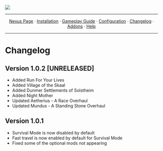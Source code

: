 <a href="https://youtu.be/ExK6EUGDjaA"><img src="https://i.imgur.com/GPhY3Jj.png" target="_blank"></a>

---

<p align="center">
  <a href="https://www.nexusmods.com/skyrimspecialedition/mods/83334/">Nexus Page</a> ·
  <a href="README.md">Installation</a> ·
  <a href="GAMEPLAY.md">Gameplay Guide</a> ·
  <a href="CONFIGURATION.md">Configuration</a> ·
  <a href="CHANGELOG.md">Changelog</a> ·
  <a href="ADDONS.md">Addons</a> ·
  <a href="HELP.md">Help</a>
</p>

---

# Changelog

## Version 1.0.2 [UNRELEASED]
  - Added Run For Your Lives
  - Added Village of the Skaal
  - Added Dunmer Settlements of Solstheim
  - Added Night Mother
  - Updated Aetherius - A Race Overhaul
  - Updated Mundus - A Standing Stone Overhaul

## Version 1.0.1
  - Survival Mode is now disabled by default
  - Fast travel is now enabled by default for Survival Mode
  - Fixed some of the optional mods not appearing
